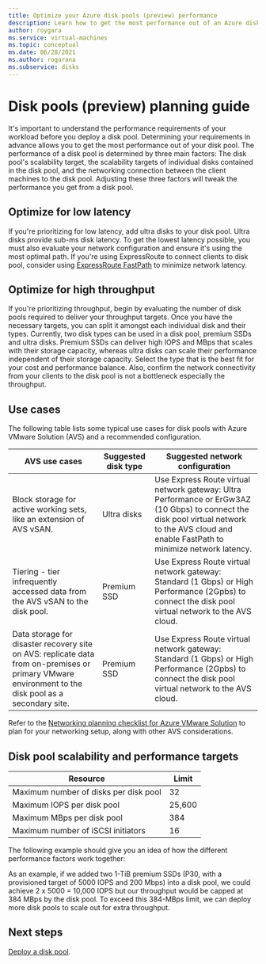 ```yaml
---
title: Optimize your Azure disk pools (preview) performance
description: Learn how to get the most performance out of an Azure disk pool.
author: roygara
ms.service: virtual-machines
ms.topic: conceptual
ms.date: 06/28/2021
ms.author: rogarana
ms.subservice: disks
---
```


# Disk pools (preview) planning guide

It's important to understand the performance requirements of your workload before you deploy a disk pool. Determining your requirements in advance allows you to get the most performance out of your disk pool. The performance of a disk pool is determined by three main factors: The disk pool's scalability target, the scalability targets of individual disks contained in the disk pool, and the networking connection between the client machines to the disk pool. Adjusting these three factors will tweak the performance you get from a disk pool.

## Optimize for low latency

If you're prioritizing for low latency, add ultra disks to your disk pool. Ultra disks provide sub-ms disk latency. To get the lowest latency possible, you must also evaluate your network configuration and ensure it's using the most optimal path. If you're using ExpressRoute to connect clients to disk pool, consider using [ExpressRoute FastPath](../expressroute/about-fastpath.md) to minimize network latency.

## Optimize for high throughput

If you're prioritizing throughput, begin by evaluating the number of disk pools required to deliver your throughput targets. Once you have the necessary targets, you can split it amongst each individual disk and their types. Currently, two disk types can be used in a disk pool, premium SSDs and ultra disks. Premium SSDs can deliver high IOPS and MBps that scales with their storage capacity, whereas ultra disks can scale their performance independent of their storage capacity. Select the type that is the best fit for your cost and performance balance. Also, confirm the network connectivity from your clients to the disk pool is not a bottleneck especially the throughput.


## Use cases

The following table lists some typical use cases for disk pools with Azure VMware Solution (AVS) and a recommended configuration.


|AVS use cases  |Suggested disk type  |Suggested network configuration  |
|---------|---------|---------|
|Block storage for active working sets, like an extension of AVS vSAN.     |Ultra disks         |Use Express Route virtual network gateway: Ultra Performance or ErGw3AZ (10 Gbps) to connect the disk pool virtual network to the AVS cloud and enable FastPath to minimize network latency.         |
|Tiering - tier infrequently accessed data from the AVS vSAN to the disk pool.     |Premium SSD         |Use Express Route virtual network gateway: Standard (1 Gbps) or High Performance (2Gpbs) to connect the disk pool virtual network to the AVS cloud.         |
|Data storage for disaster recovery site on AVS: replicate data from on-premises or primary VMware environment to the disk pool as a secondary site.     |Premium SSD         |Use Express Route virtual network gateway: Standard (1 Gbps) or High Performance (2Gpbs) to connect the disk pool virtual network to the AVS cloud.         |

Refer to the [Networking planning checklist for Azure VMware Solution](../azure-vmware/tutorial-network-checklist.md) to plan for your networking setup, along with other AVS considerations.

## Disk pool scalability and performance targets

|Resource  |Limit  |
|---------|---------|
|Maximum number of disks per disk pool|32|
|Maximum IOPS per disk pool|25,600|
|Maximum MBps per disk pool|384|
|Maximum number of iSCSI initiators|16|

The following example should give you an idea of how the different performance factors work together:

As an example, if we added two 1-TiB premium SSDs (P30, with a provisioned target of 5000 IOPS and 200 Mbps) into a disk pool, we could achieve 2 x 5000  = 10,000 IOPS but our throughput would be capped at 384 MBps by the disk pool. To exceed this 384-MBps limit, we can deploy more disk pools to scale out for extra throughput.

## Next steps

[Deploy a disk pool](disks-pools-deploy.md).
